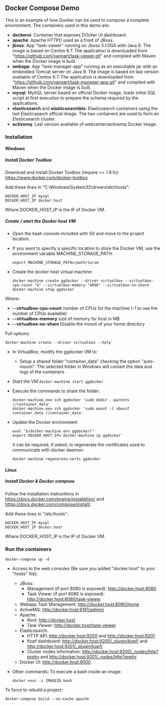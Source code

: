 ## Docker Compose Demo

This is an example of how Docker can be used to compose a complete environment.
The containers used in this demo are:
* **dockerui**: Container that exposes DOcker UI dashboard.
* **apache**: Apache HTTPD used as a front of JBoss.
* **jboss**: App "task-viewer" running on Jboss 5.1.0GA with Java 6. The image is based on Centos 6.7. The application is downloaded from "https://github.com/yannart/task-viewer.git" and compiled with Maven when the Docker image is built.
* **webapp**: App "task-manager-app" running as an executable jar with an embedded Tomcat server on Java 8. The image is based on last version available of Centos 6.7. The application is downloaded from "https://github.com/yannart/task-manager-app.git" and compiled with Maven when the Docker image is built.
* **mysql**: MySQL server based on official Docker image, loads initial SQL script at first execution to prepare the schema required by the applications.
* **elasticsearch** and **elasticsearchbis**: Elasticsearch containers using the last Elasticsearch official image. The two containers are used to form an Elasticsearch cluster.
* **activemq**: Last version available of webcenter/activemq Docker image.

### Installation
#### Windows
##### Install Docker Toolbox
Download and install Docker Toolbox (require >= 1.9.1c): https://www.docker.com/docker-toolbox

Add these lines in "C:\Windows\System32\drivers\etc\hosts":
  ```
  DOCKER_HOST_IP mysql
  DOCKER_HOST_IP docker.host
  ```

Where DOCKER_HOST_IP is the IP of Docker VM.

##### Create / start the Docker host VM

* Open the bash console included with Git and move to the project location.

* If you want to specify a specific location to store the Docker VM, use the environment variable MACHINE_STORAGE_PATH:
  ```
  export MACHINE_STORAGE_PATH=/path/to/vm
  ```

* Create the docker host virtual machine:
  ```
  docker-machine create ggdocker --driver virtualbox --virtualbox-cpu-count "4" --virtualbox-memory "4096" --virtualbox-no-share
  docker-machine stop ggdocker
  ```

 Where:
  * **--virtualbox-cpu-count** number of CPUs for the machine (-1 to use the number of CPUs available)
  * **--virtualbox-memory** size of memory for host in MB
  * **--virtualbox-no-share** Disable the mount of your home directory
  
  Full options:
  ```
  docker-machine create --driver virtualbox --help
  ```
 
  
* In VirtualBox, modify the ggdocker VM to:
  * Setup a shared folder "container_data" checking the option "auto-mount". The selected folder in Windows will contain the data and logs of the containers.

* Start the VM
  ```docker-machine start ggdocker```
	
* Execute the commands to share the folder:
  ```
  docker-machine.exe ssh ggdocker 'sudo mkdir --parents //container_data'
  docker-machine.exe ssh ggdocker 'sudo mount -t vboxsf container_data //container_data'
  ```

* Update the Docker environment
  ```
  eval "$(docker-machine env ggdocker)"
  export DOCKER_HOST_IP=`docker-machine ip ggdocker`
  ```

  It can be required, if asked, to regenerate the certificates used to communicate with docker daemon:
  ```
  docker-machine regenerate-certs ggdocker
  ```

#### Linux
##### Install Docker & Docker compose
Follow the installation instructions in https://docs.docker.com/engine/installation/ and https://docs.docker.com/compose/install/.

Add these lines in "/etc/hosts":
  ```
  DOCKER_HOST_IP mysql
  DOCKER_HOST_IP docker.host
  ```

Where DOCKER_HOST_IP is the IP of Docker VM.


### Run the containers

  ```
  docker-compose up -d
  ```

* Access to the web consoles (Be sure you added "docker.host" to your "hosts" file):
  * JBoss:
    * Management (if port 8080 is exposed): http://docker.host:8080
    * Task Viewer (if port 8080 is exposed): http://docker.host:8080/task-viewer
  * Webapp Task Management: http://docker.host:8090/home
  * ActiveMQ: http://docker.host:8161/admin/
  * Apache:
    * Root: http://docker.host
    * Task Viewer: http://docker.host/task-viewer
  * Elasticsearch:
    * HTTP API: http://docker.host:9200 and http://docker.host:9201
    * Kopf dashboard: http://docker.host:9200/_plugin/kopf/ and http://docker.host:9201/_plugin/kopf/
	* Cluster nodes information: http://docker.host:9200/_nodes/http?pretty and http://docker.host:9201/_nodes/http?pretty
  * Docker UI: http://docker.host:9000

* Other commands:
To execute a bash inside an image:
  ```
  docker exec -i IMAGEID bash
  ```
 
To force to rebuild a project:
  ```
  docker-compose build --no-cache apache
  ```

